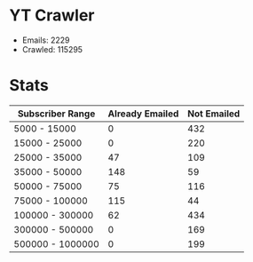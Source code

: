 # YT Crawler
- Emails: 2229
- Crawled: 115295

# Stats
| Subscriber Range  | Already Emailed | Not Emailed |
|-------|-------|-------|
| 5000 - 15000 | 0 | 432 |
| 15000 - 25000 | 0 | 220 |
| 25000 - 35000 | 47 | 109 |
| 35000 - 50000 | 148 | 59 |
| 50000 - 75000 | 75 | 116 |
| 75000 - 100000 | 115 | 44 |
| 100000 - 300000 | 62 | 434 |
| 300000 - 500000 | 0 | 169 |
| 500000 - 1000000 | 0 | 199 |
